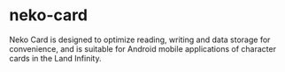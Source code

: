 # neko-card
Neko Card is designed to optimize reading, writing and data storage for convenience, and is suitable for Android mobile applications of character cards in the Land Infinity.

